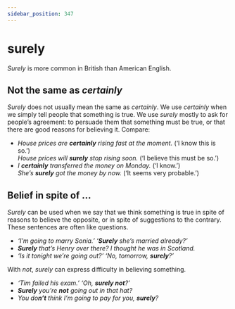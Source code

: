 ```yaml
---
sidebar_position: 347
---
```


# surely

*Surely* is more common in British than American English.

## Not the same as *certainly*

*Surely* does not usually mean the same as *certainly*. We use *certainly* when we simply tell people that something is true. We use *surely* mostly to ask for people’s agreement: to persuade them that something must be true, or that there are good reasons for believing it. Compare:

- *House prices are **certainly** rising fast at the moment.* (‘I know this is so.’)  
  *House prices will **surely** stop rising soon.* (‘I believe this must be so.’)
- *I **certainly** transferred the money on Monday.* (‘I know.’)  
  *She’s **surely** got the money by now.* (‘It seems very probable.’)

## Belief in spite of …

*Surely* can be used when we say that we think something is true in spite of reasons to believe the opposite, or in spite of suggestions to the contrary. These sentences are often like questions.

- *‘I’m going to marry Sonia.’ ‘**Surely** she’s married already?’*
- ***Surely** that’s Henry over there? I thought he was in Scotland.*
- *‘Is it tonight we’re going out?’ ‘No, tomorrow, **surely**?’*

With *not*, *surely* can express difficulty in believing something.

- *‘Tim failed his exam.’ ‘Oh, **surely not**?’*
- ***Surely** you’re **not** going out in that hat?*
- *You do**n’t** think I’m going to pay for you, **surely**?*

